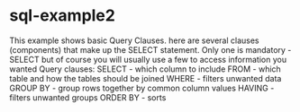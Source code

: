 # sql-example2
This example shows basic Query Clauses. here are several clauses (components) that make up the SELECT statement. Only one is mandatory - SELECT but of course you will usually use a few to access information you wanted Query clauses: SELECT - which column to include FROM - which table and how the tables should be joined WHERE - filters unwanted data GROUP BY - group rows together by common column values HAVING - filters unwanted groups ORDER BY - sorts
